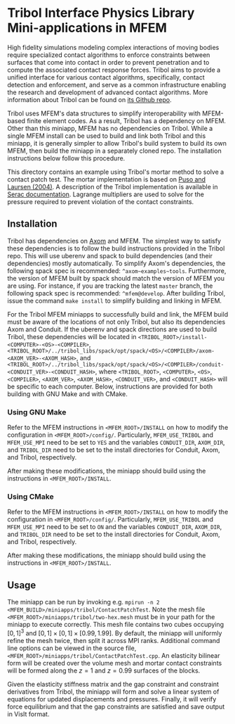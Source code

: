 # Tribol Interface Physics Library Mini-applications in MFEM

High fidelity simulations modeling complex interactions of moving bodies require
specialized contact algorithms to enforce constraints between surfaces that come
into contact in order to prevent penetration and to compute the associated
contact response forces. Tribol aims to provide a unified interface for various
contact algorithms, specifically, contact detection and enforcement, and serve
as a common infrastructure enabling the research and development of advanced
contact algorithms. More information about Tribol can be found on [its Github
repo](https://github.com/LLNL/Tribol).

Tribol uses MFEM's data structures to simplify interoperability with MFEM-based
finite element codes.  As a result, Tribol has a dependency on MFEM.  Other than
this miniapp, MFEM has no dependencies on Tribol.  While a single MFEM install
can be used to build and link both Tribol and this miniapp, it is generally
simpler to allow Tribol's build system to build its own MFEM, then build the
miniapp in a separately cloned repo. The installation instructions below follow
this procedure.

This directory contains an example using Tribol's mortar method to solve a
contact patch test.  The mortar implementation is based on [Puso and Laursen
(2004)](https://doi.org/10.1016/j.cma.2003.10.010).  A description of the Tribol
implementation is available in [Serac
documentation](https://serac.readthedocs.io/en/latest/sphinx/theory_reference/solid.html#contact-mechanics).
Lagrange multipliers are used to solve for the pressure required to prevent
violation of the contact constraints.

## Installation

Tribol has dependencies on [Axom](https://github.com/LLNL/axom) and MFEM.  The
simplest way to satisfy these dependencies is to follow the build instructions
provided in the Tribol repo.  This will use uberenv and spack to build
dependencies (and their dependencies) mostly automatically.  To simplify Axom's
dependencies, the following spack spec is recommended: `^axom~examples~tools`.
Furthermore, the version of MFEM built by spack should match the version of MFEM
you are using.  For instance, if you are tracking the latest `master` branch,
the following spack spec is recommended: `^mfem@develop`.  After building
Tribol, issue the command `make install` to simplify building and linking in
MFEM.

For the Tribol MFEM miniapps to successfully build and link, the MFEM build must
be aware of the locations of not only Tribol, but also its dependencies Axom and
Conduit. If the uberenv and spack directions are used to build Tribol, these
dependencies will be located in
`<TRIBOL_ROOT>/install-<COMPUTER>-<OS>-<COMPILER>`,
`<TRIBOL_ROOT>/../tribol_libs/spack/opt/spack/<OS>/<COMPILER>/axom-<AXOM_VER>-<AXOM_HASH>`,
and
`<TRIBOL_ROOT>/../tribol_libs/spack/opt/spack/<OS>/<COMPILER>/conduit-<CONDUIT_VER>-<CONDUIT_HASH>`,
where `<TRIBOL_ROOT>`, `<COMPUTER>`, `<OS>`, `<COMPILER>`, `<AXOM_VER>`,
`<AXOM_HASH>`, `<CONDUIT_VER>`, and `<CONDUIT_HASH>` will be specific to each
computer. Below, instructions are provided for both building with GNU Make and
with CMake.

### Using GNU Make

Refer to the MFEM instructions in `<MFEM_ROOT>/INSTALL` on how to modify the
configuration in `<MFEM_ROOT>/config/`. Particularly, `MFEM_USE_TRIBOL` and
`MFEM_USE_MPI` need to be set to `YES` and the variables `CONDUIT_DIR`,
`AXOM_DIR`, and `TRIBOL_DIR` need to be set to the install directories for
Conduit, Axom, and Tribol, respectively.

After making these modifications, the miniapp should build using the
instructions in `<MFEM_ROOT>/INSTALL`.

### Using CMake

Refer to the MFEM instructions in `<MFEM_ROOT>/INSTALL` on how to modify the
configuration in `<MFEM_ROOT>/config/`. Particularly, `MFEM_USE_TRIBOL` and
`MFEM_USE_MPI` need to be set to `ON` and the variables `CONDUIT_DIR`,
`AXOM_DIR`, and `TRIBOL_DIR` need to be set to the install directories for
Conduit, Axom, and Tribol, respectively.

After making these modifications, the miniapp should build using the
instructions in `<MFEM_ROOT>/INSTALL`.

## Usage

The miniapp can be run by invoking e.g. `mpirun -n 2
<MFEM_BUILD>/miniapps/tribol/ContactPatchTest`. Note the mesh file
`<MFEM_ROOT>/miniapps/tribol/two-hex.mesh` must be in your path for the miniapp
to execute correctly. This mesh file contains two cubes occupying $[0,1]^3$ and
$[0,1] \times [0,1] \times [0.99,1.99]$. By default, the miniapp will uniformly
refine the mesh twice, then split it across MPI ranks. Additional command line
options can be viewed in the source file,
`<MFEM_ROOT>/miniapps/tribol/ContactPatchTest.cpp`. An elasticity bilinear form
will be created over the volume mesh and mortar contact constraints will be
formed along the $z=1$ and $z=0.99$ surfaces of the blocks.

Given the elasticity stiffness matrix and the gap constraint and constraint
derivatives from Tribol, the miniapp will form and solve a linear system of
equations for updated displacements and pressures. Finally, it will verify force
equilibrium and that the gap constraints are satisfied and save output in VisIt
format.